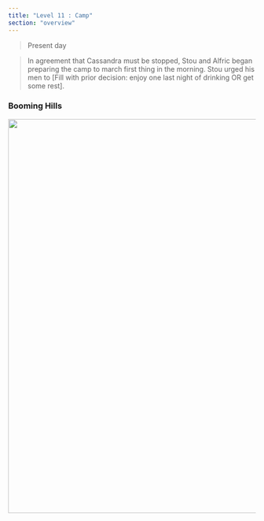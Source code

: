 ```yaml
---
title: "Level 11 : Camp"
section: "overview"
---
```


> Present day

> In agreement that Cassandra must be stopped, Stou and Alfric began preparing the camp to march first thing in the morning. Stou urged his men to [Fill with prior decision: enjoy one last night of drinking OR get some rest].

### Booming Hills

<img src="https://www.dropbox.com/s/xc2nxua6hl2jqgt/encampment_02.jpg?raw=1" width="800" />